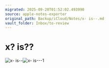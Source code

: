 ```yaml
---
migrated: 2025-09-20T01:52:02.493990
source: apple-notes-exporter
original_path: Backup/iCloud/Notes/x- is--.md
vault_folder: Inbox/to-review
---
```

# x? is??

![x- is--](images/x-%20is--.png)![x- is---1](images/x-%20is---1.png)
